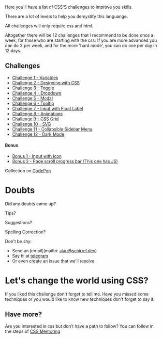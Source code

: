 Here you'll have a list of CSS'S challenges to improve you skills.

There are a  lot of levels to help you demystify this languange.

All challenges will only require css and html.


Altogether there will be 12 challenges that I recommend to be done once a week, for those who are starting with the css.
If you are more advanced you can do 3 per week, and for the more 'hard mode', you can do one per day in 12 days.

## Challenges

- [Challenge 1 - Variables](challenge-1.md)
- [Challenge 2 - Designing with CSS](challenge-2.md)
- [Challenge 3 - Toggle](challenge-3.md)
- [Challenge 4 - Dropdown](challenge-4.md)
- [Challenge 5 - Modal](challenge-5.md)
- [Challenge 6 - Tooltip](challenge-6.md)
- [Challenge 7 - Input with Float Label](challenge-7.md)
- [Challenge 8 - Animations](challenge-8.md)
- [Challenge 9 - CSS Grid](challenge-9.md)
- [Challenge 10 - SVG](challenge-10.md)
- [Challenge 11 - Collapsible Sidebar Menu](challenge-11.md)
- [Challenge 12 - Dark Mode](challenge-12.md)

#### Bonus
- [Bonus 1 - Input with Icon](challenging-bonus-1.md)
- [Bonus 2 - Page scroll progress bar (This one has JS)](challenging-bonus-2.md)


Collection on [CodePen](https://codepen.io/collection/AaZmOo)

# Doubts

Did any doubts came up?

Tips?

Suggestions?

Spelling Correction?

Don't be shy:

- Send an [email](mailto: alan@schirrel.dev)
- Say hi at [telegram](https://t.me/schirrel)
- Or even create an issue that we'll resolve.




# Let's change the world using CSS?


If you liked this challenge don't forget to tell me.
Have you missed some techniques or you would like to know new techniques don't forget to say it.


## Have more?

Are you interested in css but don't have a path to follow?
You can follow in the steps of [CSS Mentoring](https://github.com/schirrel/mentoria-css)
